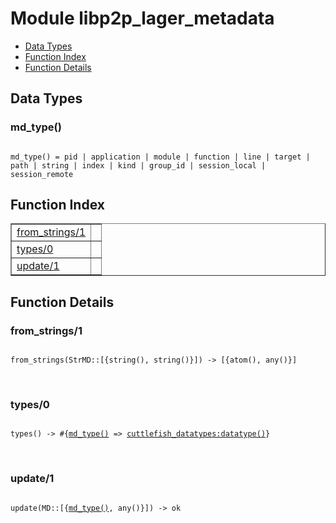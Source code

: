 

# Module libp2p_lager_metadata #
* [Data Types](#types)
* [Function Index](#index)
* [Function Details](#functions)

<a name="types"></a>

## Data Types ##




### <a name="type-md_type">md_type()</a> ###


<pre><code>
md_type() = pid | application | module | function | line | target | path | string | index | kind | group_id | session_local | session_remote
</code></pre>

<a name="index"></a>

## Function Index ##


<table width="100%" border="1" cellspacing="0" cellpadding="2" summary="function index"><tr><td valign="top"><a href="#from_strings-1">from_strings/1</a></td><td></td></tr><tr><td valign="top"><a href="#types-0">types/0</a></td><td></td></tr><tr><td valign="top"><a href="#update-1">update/1</a></td><td></td></tr></table>


<a name="functions"></a>

## Function Details ##

<a name="from_strings-1"></a>

### from_strings/1 ###

<pre><code>
from_strings(StrMD::[{string(), string()}]) -&gt; [{atom(), any()}]
</code></pre>
<br />

<a name="types-0"></a>

### types/0 ###

<pre><code>
types() -&gt; #{<a href="#type-md_type">md_type()</a> =&gt; <a href="cuttlefish_datatypes.md#type-datatype">cuttlefish_datatypes:datatype()</a>}
</code></pre>
<br />

<a name="update-1"></a>

### update/1 ###

<pre><code>
update(MD::[{<a href="#type-md_type">md_type()</a>, any()}]) -&gt; ok
</code></pre>
<br />

